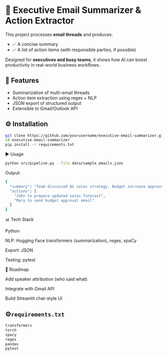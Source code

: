 # 📧 Executive Email Summarizer & Action Extractor

This project processes **email threads** and produces:  
- ✅ A concise summary  
- ✅ A list of action items (with responsible parties, if possible)

Designed for **executives and busy teams**, it shows how AI can boost productivity in real-world business workflows.


## 🚀 Features
- Summarization of multi-email threads
- Action item extraction using regex + NLP
- JSON export of structured output
- Extensible to Gmail/Outlook API


## ⚙️ Installation
```bash
git clone https://github.com/yourusername/executive-email-summarizer.git
cd executive-email-summarizer
pip install -r requirements.txt
```

▶️ Usage
```bash
python src/pipeline.py --file data/sample_emails.json
```
Output:
```bash
{
  "summary": "Team discussed Q1 sales strategy. Budget increase approved.",
  "actions": [
    "John to prepare updated sales forecast",
    "Mary to send budget approval email"
  ]
}
```

📊 Tech Stack

Python

NLP: Hugging Face transformers (summarization), regex, spaCy

Export: JSON

Testing: pytest

📌 Roadmap

 Add speaker attribution (who said what)

 Integrate with Gmail API

 Build Streamlit chat-style UI

 ## ⚙️`requirements.txt`
```txt
transformers
torch
spacy
regex
pandas
pytest
```
